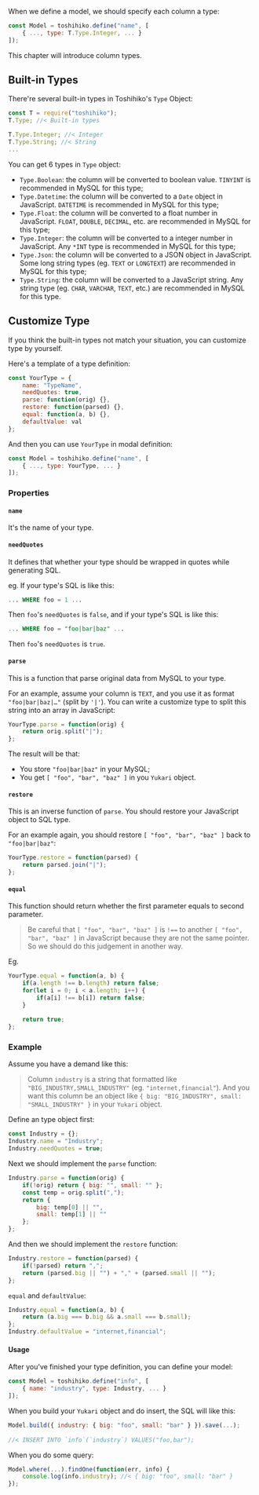 When we define a model, we should specify each column a type:

```js
const Model = toshihiko.define("name", [
    { ..., type: T.Type.Integer, ... }
]);
```

This chapter will introduce column types.

## Built-in Types

There're several built-in types in Toshihiko's `Type` Object:

```js
const T = require("toshihiko");
T.Type; //< Built-in types

T.Type.Integer; //< Integer
T.Type.String; //< String
...
```

You can get 6 types in `Type` object:

+ `Type.Boolean`: the column will be converted to boolean value. `TINYINT` is recommended in MySQL for this type;
+ `Type.Datetime`: the column will be converted to a `Date` object in JavaScript. `DATETIME` is recommended in MySQL for this type;
+ `Type.Float`: the column will be converted to a float number in JavaScript. `FLOAT`, `DOUBLE`, `DECIMAL`, etc. are recommended in MySQL for this type;
+ `Type.Integer`: the column will be converted to a integer number in JavaScript. Any `*INT` type is recommended in MySQL for this type;
+ `Type.Json`: the column will be converted to a JSON object in JavaScript. Some long string types (eg. `TEXT` or `LONGTEXT`) are recommended in MySQL for this type;
+ `Type.String`: the column will be converted to a JavaScript string. Any string type (eg. `CHAR`, `VARCHAR`, `TEXT`, etc.) are recommended in MySQL for this type.

## Customize Type

If you think the built-in types not match your situation, you can customize type by yourself.

Here's a template of a type definition:

```js
const YourType = {
    name: "TypeName",
    needQuotes: true,
    parse: function(orig) {},
    restore: function(parsed) {},
    equal: function(a, b) {},
    defaultValue: val
};
```

And then you can use `YourType` in modal definition:

```js
const Model = toshihiko.define("name", [
    { ..., type: YourType, ... }
]);
```

### Properties

#### `name`

It's the name of your type.

#### `needQuotes`

It defines that whether your type should be wrapped in quotes while generating SQL.

eg. If your type's SQL is like this:

```sql
... WHERE foo = 1 ...
```

Then `foo`'s `needQuotes` is `false`, and if your type's SQL is like this:

```sql
... WHERE foo = "foo|bar|baz" ...
```

Then `foo`'s `needQuotes` is `true`.

#### `parse`

This is a function that parse original data from MySQL to your type.

For an example, assume your column is `TEXT`, and you use it as format `"foo|bar|baz|…"` (split by `'|'`). You can write a customize type to split this string into an array in JavaScript:

```js
YourType.parse = function(orig) {
    return orig.split("|");
};
```

The result will be that:

+ You store `"foo|bar|baz"` in your MySQL;
+ You get `[ "foo", "bar", "baz" ]` in you `Yukari` object.

#### `restore`

This is an inverse function of `parse`. You should restore your JavaScript object to SQL type.

For an example again, you should restore `[ "foo", "bar", "baz" ]` back to `"foo|bar|baz"`:

```js
YourType.restore = function(parsed) {
    return parsed.join("|");
};
```

#### `equal`

This function should return whether the first parameter equals to second parameter.

> Be careful that `[ "foo", "bar", "baz" ]` is `!==` to another `[ "foo", "bar", "baz" ]` in JavaScript because they are not the same pointer. So we should do this judgement in another way.

Eg.

```js
YourType.equal = function(a, b) {
    if(a.length !== b.length) return false;
    for(let i = 0; i < a.length; i++) {
        if(a[i] !== b[i]) return false;
    }
  
    return true;
};
```

### Example

Assume you have a demand like this:

> Column `industry` is a string that formatted like `"BIG_INDUSTRY,SMALL_INDUSTRY"` (eg. `"internet,financial"`). And you want this column be an object like `{ big: "BIG_INDUSTRY", small: "SMALL_INDUSTRY" }` in your `Yukari` object.

Define an type object first:

```js
const Industry = {};
Industry.name = "Industry";
Industry.needQuotes = true;
```

Next we should implement the `parse` function:

```js
Industry.parse = function(orig) {
    if(!orig) return { big: "", small: "" };
    const temp = orig.split(",");
    return {
        big: temp[0] || "",
        small: temp[1] || ""
    };
};
```

And then we should implement the `restore` function:

```js
Industry.restore = function(parsed) {
    if(!parsed) return ",";
    return (parsed.big || "") + "," + (parsed.small || "");
};
```

`equal` and `defaultValue`:

```js
Industry.equal = function(a, b) {
    return (a.big === b.big && a.small === b.small);
};
Industry.defaultValue = "internet,financial";
```

#### Usage

After you've finished your type definition, you can define your model:

```js
const Model = toshihiko.define("info", [
    { name: "industry", type: Industry, ... }
]);
```

When you build your `Yukari` object and do insert, the SQL will like this:

```js
Model.build({ industry: { big: "foo", small: "bar" } }).save(...);
                                                             
//< INSERT INTO `info`(`industry`) VALUES("foo,bar");
```

When you do some query:

```js
Model.where(...).findOne(function(err, info) {
    console.log(info.industry); //< { big: "foo", small: "bar" }
});
```